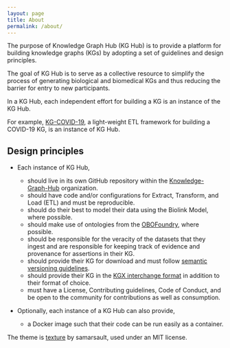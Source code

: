 ```yaml
---
layout: page
title: About
permalink: /about/
---
```


The purpose of Knowledge Graph Hub (KG Hub) is to provide a platform for building knowledge graphs (KGs) by adopting a set of guidelines and design principles.

The goal of KG Hub is to serve as a collective resource to simplify the process of generating biological and biomedical KGs and thus reducing the barrier for entry to new participants.

In a KG Hub, each independent effort for building a KG is an instance of the KG Hub.

For example, [KG-COVID-19](https://github.com/Knowledge-Graph-Hub/kg-covid-19), a light-weight ETL framework for building a COVID-19 KG, is an instance of KG Hub.

## Design principles

- Each instance of KG Hub,
  - should live in its own GitHub repository within the [Knowledge-Graph-Hub](https://github.com/Knowledge-Graph-Hub/) organization.
  - should have code and/or configurations for Extract, Transform, and Load (ETL) and must be reproducible.
  - should do their best to model their data using the Biolink Model, where possible.
  - should make use of ontologies from the [OBOFoundry](http://www.obofoundry.org/), where possible.
  - should be responsible for the veracity of the datasets that they ingest and are responsible for keeping track of evidence and provenance for assertions in their KG.
  - should provide their KG for download and must follow [semantic versioning guidelines](https://semver.org/).
  - should provide their KG in the [KGX interchange format](https://github.com/NCATS-Tangerine/kgx/blob/master/data-preparation.md) in addition to their format of choice.
  - must have a License, Contributing guidelines, Code of Conduct, and be open to the community for contributions as well as consumption.

- Optionally, each instance of a KG Hub can also provide,
  - a Docker image such that their code can be run easily as a container.

The theme is [texture](https://github.com/samarsault/texture) by samarsault, used under an MIT license.

